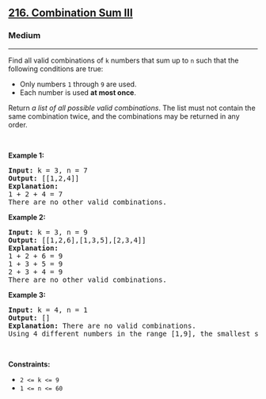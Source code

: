 <h2><a href="https://leetcode.com/problems/combination-sum-iii/">216. Combination Sum III</a></h2><h3>Medium</h3><hr><div style="user-select: auto;"><p style="user-select: auto;">Find all valid combinations of <code style="user-select: auto;">k</code> numbers that sum up to <code style="user-select: auto;">n</code> such that the following conditions are true:</p>

<ul style="user-select: auto;">
	<li style="user-select: auto;">Only numbers <code style="user-select: auto;">1</code> through <code style="user-select: auto;">9</code> are used.</li>
	<li style="user-select: auto;">Each number is used <strong style="user-select: auto;">at most once</strong>.</li>
</ul>

<p style="user-select: auto;">Return <em style="user-select: auto;">a list of all possible valid combinations</em>. The list must not contain the same combination twice, and the combinations may be returned in any order.</p>

<p style="user-select: auto;">&nbsp;</p>
<p style="user-select: auto;"><strong class="example" style="user-select: auto;">Example 1:</strong></p>

<pre style="position: relative; user-select: auto;"><strong style="user-select: auto;">Input:</strong> k = 3, n = 7
<strong style="user-select: auto;">Output:</strong> [[1,2,4]]
<strong style="user-select: auto;">Explanation:</strong>
1 + 2 + 4 = 7
There are no other valid combinations.<div class="open_grepper_editor" title="Edit &amp; Save To Grepper" style="user-select: auto;"></div></pre>

<p style="user-select: auto;"><strong class="example" style="user-select: auto;">Example 2:</strong></p>

<pre style="position: relative; user-select: auto;"><strong style="user-select: auto;">Input:</strong> k = 3, n = 9
<strong style="user-select: auto;">Output:</strong> [[1,2,6],[1,3,5],[2,3,4]]
<strong style="user-select: auto;">Explanation:</strong>
1 + 2 + 6 = 9
1 + 3 + 5 = 9
2 + 3 + 4 = 9
There are no other valid combinations.
<div class="open_grepper_editor" title="Edit &amp; Save To Grepper" style="user-select: auto;"></div></pre>

<p style="user-select: auto;"><strong class="example" style="user-select: auto;">Example 3:</strong></p>

<pre style="position: relative; user-select: auto;"><strong style="user-select: auto;">Input:</strong> k = 4, n = 1
<strong style="user-select: auto;">Output:</strong> []
<strong style="user-select: auto;">Explanation:</strong> There are no valid combinations.
Using 4 different numbers in the range [1,9], the smallest sum we can get is 1+2+3+4 = 10 and since 10 &gt; 1, there are no valid combination.
<div class="open_grepper_editor" title="Edit &amp; Save To Grepper" style="user-select: auto;"></div></pre>

<p style="user-select: auto;">&nbsp;</p>
<p style="user-select: auto;"><strong style="user-select: auto;">Constraints:</strong></p>

<ul style="user-select: auto;">
	<li style="user-select: auto;"><code style="user-select: auto;">2 &lt;= k &lt;= 9</code></li>
	<li style="user-select: auto;"><code style="user-select: auto;">1 &lt;= n &lt;= 60</code></li>
</ul>
</div>